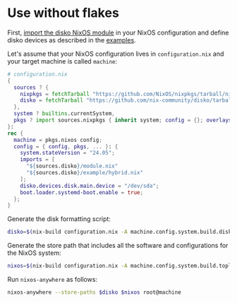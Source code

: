 # Use without flakes

First,
[import the disko NixOS module](https://github.com/nix-community/disko/blob/master/docs/HowTo.md#installing-nixos-module)
in your NixOS configuration and define disko devices as described in the
[examples](https://github.com/nix-community/disko/tree/master/example).

Let's assume that your NixOS configuration lives in `configuration.nix` and your
target machine is called `machine`:

```nix
# configuration.nix
{
  sources ? {
    nixpkgs = fetchTarball "https://github.com/NixOS/nixpkgs/tarball/nixos-24.05";
    disko = fetchTarball "https://github.com/nix-community/disko/tarball/v1.6.1";
  },
  system ? builtins.currentSystem,
  pkgs ? import sources.nixpkgs { inherit system; config = {}; overlays = []; },
}:
rec {
  machine = pkgs.nixos config;
  config = { config, pkgs, ... }: {
    system.stateVersion = "24.05";
    imports = [
      "${sources.disko}/module.nix"
      "${sources.disko}/example/hybrid.nix"
    ];
    disko.devices.disk.main.device = "/dev/sda";
    boot.loader.systemd-boot.enable = true;
  };
}
```

Generate the disk formatting script:

```bash
disko=$(nix-build configuration.nix -A machine.config.system.build.disko' --no-out-path)
```

Generate the store path that includes all the software and configurations for
the NixOS system:

```bash
nixos=$(nix-build configuration.nix -A machine.config.system.build.toplevel' --no-out-path)
```

Run `nixos-anywhere` as follows:

```bash
nixos-anywhere --store-paths $disko $nixos root@machine
```
